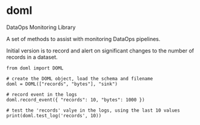 # doml
DataOps Monitoring Library

A set of methods to assist with monitoring DataOps pipelines.

Initial version is to record and alert on significant changes to the number of records in a dataset.

~~~
from doml import DOML

# create the DOML object, load the schema and filename
doml = DOML(["records", "bytes"], "sink")

# record event in the logs
doml.record_event({ "records": 10, "bytes": 1000 })

# test the 'records' valye in the logs, using the last 10 values
print(doml.test_log('records', 10))
~~~

